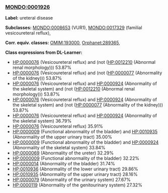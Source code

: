 
### [MONDO:0001926](http://purl.obolibrary.org/obo/MONDO_0001926)
**Label:** ureteral disease

**Subclasses:** [MONDO:0008653](http://purl.obolibrary.org/obo/MONDO_0008653) (VUR1), [MONDO:0017329](http://purl.obolibrary.org/obo/MONDO_0017329) (familial vesicoureteral reflux), 

**Corr. equiv. classes:** [OMIM:193000](http://purl.obolibrary.org/obo/OMIM_193000), [Orphanet:289365](http://www.orpha.net/ORDO/Orphanet_289365), 

**Class expressions from DL-Learner:**

- [HP:0000076](http://purl.obolibrary.org/obo/HP_0000076) (Vesicoureteral reflux) and (not ([HP:0012210](http://purl.obolibrary.org/obo/HP_0012210) (Abnormal renal morphology))) 53.87%
- [HP:0000076](http://purl.obolibrary.org/obo/HP_0000076) (Vesicoureteral reflux) and (not ([HP:0000077](http://purl.obolibrary.org/obo/HP_0000077) (Abnormality of the kidney))) 53.87%
- [HP:0000076](http://purl.obolibrary.org/obo/HP_0000076) (Vesicoureteral reflux) and [HP:0000924](http://purl.obolibrary.org/obo/HP_0000924) (Abnormality of the skeletal system) and (not ([HP:0012210](http://purl.obolibrary.org/obo/HP_0012210) (Abnormal renal morphology))) 53.87%
- [HP:0000076](http://purl.obolibrary.org/obo/HP_0000076) (Vesicoureteral reflux) and [HP:0000924](http://purl.obolibrary.org/obo/HP_0000924) (Abnormality of the skeletal system) and (not ([HP:0000077](http://purl.obolibrary.org/obo/HP_0000077) (Abnormality of the kidney))) 53.87%
- [HP:0000076](http://purl.obolibrary.org/obo/HP_0000076) (Vesicoureteral reflux) and [HP:0000924](http://purl.obolibrary.org/obo/HP_0000924) (Abnormality of the skeletal system) 36.79%
- [HP:0000076](http://purl.obolibrary.org/obo/HP_0000076) (Vesicoureteral reflux) 35.91%
- [HP:0000009](http://purl.obolibrary.org/obo/HP_0000009) (Functional abnormality of the bladder) and [HP:0010935](http://purl.obolibrary.org/obo/HP_0010935) (Abnormality of the upper urinary tract) 35.00%
- [HP:0000009](http://purl.obolibrary.org/obo/HP_0000009) (Functional abnormality of the bladder) and [HP:0000924](http://purl.obolibrary.org/obo/HP_0000924) (Abnormality of the skeletal system) 33.84%
- [HP:0000069](http://purl.obolibrary.org/obo/HP_0000069) (Abnormality of the ureter) 32.29%
- [HP:0000009](http://purl.obolibrary.org/obo/HP_0000009) (Functional abnormality of the bladder) 32.22%
- [HP:0000014](http://purl.obolibrary.org/obo/HP_0000014) (Abnormality of the bladder) 31.74%
- [HP:0010936](http://purl.obolibrary.org/obo/HP_0010936) (Abnormality of the lower urinary tract) 29.86%
- [HP:0010935](http://purl.obolibrary.org/obo/HP_0010935) (Abnormality of the upper urinary tract) 28.16%
- [HP:0000079](http://purl.obolibrary.org/obo/HP_0000079) (Abnormality of the urinary system) 27.67%
- [HP:0000119](http://purl.obolibrary.org/obo/HP_0000119) (Abnormality of the genitourinary system) 27.32%



